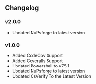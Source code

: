 ## Changelog

### v2.0.0
- Updated NuPsforge to latest version

### v1.0.0
- Added CodeCov Support
- Added Coveralls Support
- Updated Powershell to v7.5.1
- Updated NuPsforge to latest version
- Updated CsVerify To the Latest Version